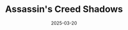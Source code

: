 ---
layout: post
date: 2025-03-20
title: Assassin's Creed Shadows
developer: Ubisoft Quebec
publisher: Ubisoft
release_date: 2025-03-20
card-image: 4
banner-image: 1
banner-offset: 75
platforms: ["PlayStation 5", "Xbox Series X/S", "PC"]
genres: ["Action RPG", "Stealth", "Open World"]
themes: ["Feudal Japan", "Shinobi", "Samurai"]
engine: "Anvil"
photo_mode: true
photo_mode_features: ["Free Camera", "Filters", "Time of Day", "Character Posing"]

# Keep the old image references for backward compatibility
card_image: 4
banner_image: 1
banner_offset: 75

trivia:
  - "Assassin's Creed Shadows is set in feudal Japan and features two playable protagonists: a shinobi named Naoe and a samurai named Yasuke, who was based on a real historical figure, the first African samurai in Japanese history."
  - "The game introduces a new dynamic weather system and seasonal changes that significantly impact gameplay, with different approaches available depending on the time of year and weather conditions."
---
